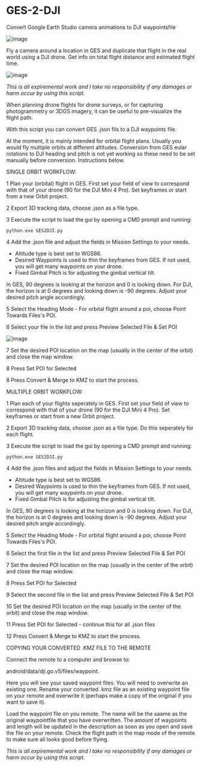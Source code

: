 # GES-2-DJI
Convert Google Earth Studio camera animations to DJI waypointsfile

![image](https://github.com/user-attachments/assets/943288ed-c622-40e7-8ebd-7f29a4f3ed34)


Fly a camera around a location in GES and duplicate that flight in the real world using a DJI drone. Get info on total flight distance and estimated flight time.

![image](https://github.com/user-attachments/assets/199b1201-45ea-4bf7-8ea6-6b2ae2fb9a01)


*This is all expiremental work and I take no responsibility if any damages or harm occur by using this script.*

When planning drone flights for drone surveys, or for capturing photogrammetry or 3DGS imagery, it can be useful to pre-visualize the flight path. 

With this script you can convert GES .json fils to a DJI waypoints file.

At the moment, it is mainly intended for orbital flight plans. Usually you would fly multiple orbits at different altitudes. Conversion from GES eular rotations to DJI heading and pitch is not yet working so these need to be set manually before conversion. Instructions below.

SINGLE ORBIT WORKFLOW:

1   Plan your (orbital) flight in GES. First set your field of view to correspond with that of your drone (90 for the DJI Mini 4 Pro). Set keyframes or start from a new Orbit project.

2   Export 3D tracking data, choose .json as a file type.

3   Execute the script to load the gui by opening a CMD prompt and running:

    python.exe GES2DJI.py
    
4   Add the .json file and adjust the fields in Mission Settings to your needs. 
- Altitude type is best set to WGS86.
- Desired Waypoints is used to thin the keyframes from GES. If not used, you will get many waypoints on your drone.
- Fixed Gimbal Pitch is for adjusting the gimbal vertical tilt.

In GES, 90 degrees is looking at the horizon and 0 is looking down. For DJI, the horizon is at 0 degrees and looking down is -90 degrees. Adjust your desired pitch angle accordingly.

5   Select the Heading Mode - For orbital flight around a poi, choose Point Towards Files's POI.

6   Select your file in the list and press Preview Selected File & Set POI

![image](https://github.com/user-attachments/assets/2af97a0a-1cfa-434d-b467-de1f253039b9)


7   Set the desired POI location on the map (usually in the center of the orbit) and close the map window.

8   Press Set POI for Selected

8   Press Convert & Merge to KMZ to start the process.


MULTIPLE ORBIT WORKFLOW:

1   Plan each of your flights seperately in GES. First set your field of view to correspond with that of your drone (90 for the DJI Mini 4 Pro). Set keyframes or start from a new Orbit project.

2   Export 3D tracking data, choose .json as a file type. Do this seperately for each flight.

3   Execute the script to load the gui by opening a CMD prompt and running:

    python.exe GES2DJI.py
    
4   Add the .json files and adjust the fields in Mission Settings to your needs. 
- Altitude type is best set to WGS86.
- Desired Waypoints is used to thin the keyframes from GES. If not used, you will get many waypoints on your drone.
- Fixed Gimbal Pitch is for adjusting the gimbal vertical tilt.

In GES, 90 degrees is looking at the horizon and 0 is looking down. For DJI, the horizon is at 0 degrees and looking down is -90 degrees. Adjust your desired pitch angle accordingly.

5   Select the Heading Mode - For orbital flight around a poi, choose Point Towards Files's POI.

6   Select the first file in the list and press Preview Selected File & Set POI

7   Set the desired POI location on the map (usually in the center of the orbit) and close the map window.

8   Press Set POI for Selected

9   Select the second file in the list and press Preview Selected File & Set POI

10  Set the desired POI location on the map (usually in the center of the orbit) and close the map window.

11  Press Set POI for Selected - continue this for all .json files

12  Press Convert & Merge to KMZ to start the process.


COPYING YOUR CONVERTED .KMZ FILE TO THE REMOTE

Connect the remote to a computer and browse to: 

android/data/dji.go.v5/files/waypoint. 

Here you will see your saved waypoint files. You will need to overwrite an existing one. Rename your converted .kmz file as an existing waypoint file on your remote and overwrite it (perhaps make a copy of the original if you want to save it).

Load the waypoint file on you remote. The name will be the saame as the original waypointfile that you have overwritten. The amount of waypoints and length will be updated in the description as soon as you open and save the file on your remote. Check the flight path in the map mode of the remote to make sure all looks good before flying.

*This is all expiremental work and I take no responsibility if any damages or harm occur by using this script.*

